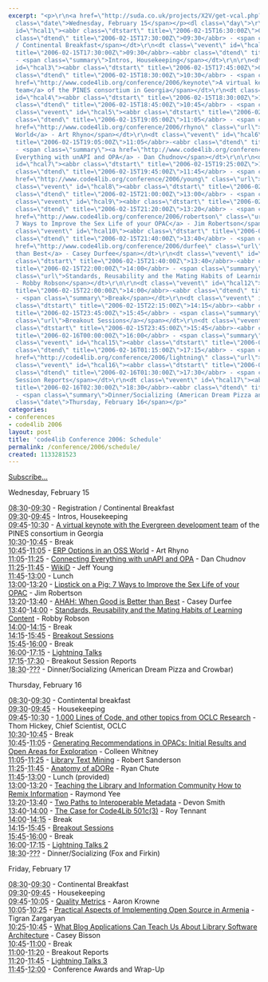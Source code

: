 ```yaml
---
excerpt: "<p>\r\n<a href=\"http://suda.co.uk/projects/X2V/get-vcal.php?uri=http://www.inkdroid.org/schedule.html\">Subscribe...</a>\r\n</p>\r\n\r\n\r\n<p><span
  class=\"date\">Wednesday, February 15</span></p><dl class=\"day\">\r\n<dt class=\"vevent\"
  id=\"hcal1\"><abbr class=\"dtstart\" title=\"2006-02-15T16:30:00Z\">08:30</abbr>-<abbr
  class=\"dtend\" title=\"2006-02-15T17:30:00Z\">09:30</abbr> - <span class=\"summary\">Registration
  / Continental Breakfast</span></dt>\r\n<dt class=\"vevent\" id=\"hcal2\"><abbr class=\"dtstart\"
  title=\"2006-02-15T17:30:00Z\">09:30</abbr>-<abbr class=\"dtend\" title=\"2006-02-15T17:45:00Z\">09:45</abbr>
  - <span class=\"summary\">Intros, Housekeeping</span></dt>\r\n\r\n<dt class=\"vevent\"
  id=\"hcal3\"><abbr class=\"dtstart\" title=\"2006-02-15T17:45:00Z\">09:45</abbr>-<abbr
  class=\"dtend\" title=\"2006-02-15T18:30:00Z\">10:30</abbr> - <span class=\"summary\"><a
  href=\"http://www.code4lib.org/conference/2006/keynote\">A virtual keynote with the Evergreen development
  team</a> of the PINES consortium in Georgia</span></dt>\r\n<dt class=\"vevent\"
  id=\"hcal4\"><abbr class=\"dtstart\" title=\"2006-02-15T18:30:00Z\">10:30</abbr>-<abbr
  class=\"dtend\" title=\"2006-02-15T18:45:00Z\">10:45</abbr> - <span class=\"summary\">Break</span></dt>\r\n\r\n<dt
  class=\"vevent\" id=\"hcal5\"><abbr class=\"dtstart\" title=\"2006-02-15T18:45:00Z\">10:45</abbr>-<abbr
  class=\"dtend\" title=\"2006-02-15T19:05:00Z\">11:05</abbr> - <span class=\"summary\"><a
  href=\"http://www.code4lib.org/conference/2006/rhyno\" class=\"url\">ERP Options in an OSS
  World</a> - Art Rhyno</span></dt>\r\n<dt class=\"vevent\" id=\"hcal6\"><abbr class=\"dtstart\"
  title=\"2006-02-15T19:05:00Z\">11:05</abbr>-<abbr class=\"dtend\" title=\"2006-02-15T19:25:00Z\">11:25</abbr>
  - <span class=\"summary\"><a href=\"http://www.code4lib.org/conference/2006/chudnov\" class=\"url\">Connecting
  Everything with unAPI and OPA</a> - Dan Chudnov</span></dt>\r\n\r\n<dt class=\"vevent\"
  id=\"hcal7\"><abbr class=\"dtstart\" title=\"2006-02-15T19:25:00Z\">11:25</abbr>-<abbr
  class=\"dtend\" title=\"2006-02-15T19:45:00Z\">11:45</abbr> - <span class=\"summary\"><a
  href=\"http://www.code4lib.org/conference/2006/young\" class=\"url\">WikiD</a> - Jeff Young</span></dt>\r\n<dt
  class=\"vevent\" id=\"hcal8\"><abbr class=\"dtstart\" title=\"2006-02-15T19:45:00Z\">11:45</abbr>-<abbr
  class=\"dtend\" title=\"2006-02-15T21:00:00Z\">13:00</abbr> - <span class=\"summary\">Lunch</span></dt>\r\n<dt
  class=\"vevent\" id=\"hcal9\"><abbr class=\"dtstart\" title=\"2006-02-15T21:00:00Z\">13:00</abbr>-<abbr
  class=\"dtend\" title=\"2006-02-15T21:20:00Z\">13:20</abbr> - <span class=\"summary\"><a
  href=\"http://www.code4lib.org/conference/2006/robertson\" class=\"url\">Lipstick on a Pig:
  7 Ways to Improve the Sex Life of your OPAC</a> - Jim Robertson</span></dt>\r\n\r\n<dt
  class=\"vevent\" id=\"hcal10\"><abbr class=\"dtstart\" title=\"2006-02-15T21:20:00Z\">13:20</abbr>-<abbr
  class=\"dtend\" title=\"2006-02-15T21:40:00Z\">13:40</abbr> - <span class=\"summary\"><a
  href=\"http://www.code4lib.org/conference/2006/durfee\" class=\"url\">AHAH: When Good is Better
  than Best</a> - Casey Durfee</span></dt>\r\n<dt class=\"vevent\" id=\"hcal11\"><abbr
  class=\"dtstart\" title=\"2006-02-15T21:40:00Z\">13:40</abbr>-<abbr class=\"dtend\"
  title=\"2006-02-15T22:00:00Z\">14:00</abbr> - <span class=\"summary\"><a href=\"http://www.code4lib.org/conference/2006/robson\"
  class=\"url\">Standards, Reusability and the Mating Habits of Learning Content</a>
  - Robby Robson</span></dt>\r\n\r\n<dt class=\"vevent\" id=\"hcal12\"><abbr class=\"dtstart\"
  title=\"2006-02-15T22:00:00Z\">14:00</abbr>-<abbr class=\"dtend\" title=\"2006-02-15T22:15:00Z\">14:15</abbr>
  - <span class=\"summary\">Break</span></dt>\r\n<dt class=\"vevent\" id=\"hcal13\"><abbr
  class=\"dtstart\" title=\"2006-02-15T22:15:00Z\">14:15</abbr>-<abbr class=\"dtend\"
  title=\"2006-02-15T23:45:00Z\">15:45</abbr> - <span class=\"summary\"><a href=\"http://www.code4lib.org/conference/2006/breakouts\"
  class=\"url\">Breakout Sessions</a></span></dt>\r\n<dt class=\"vevent\" id=\"hcal14\"><abbr
  class=\"dtstart\" title=\"2006-02-15T23:45:00Z\">15:45</abbr>-<abbr class=\"dtend\"
  title=\"2006-02-16T00:00:00Z\">16:00</abbr> - <span class=\"summary\">Break</span></dt>\r\n\r\n<dt
  class=\"vevent\" id=\"hcal15\"><abbr class=\"dtstart\" title=\"2006-02-16T00:00:00Z\">16:00</abbr>-<abbr
  class=\"dtend\" title=\"2006-02-16T01:15:00Z\">17:15</abbr> - <span class=\"summary\"><a
  href=\"http://code4lib.org/conference/2006/lightning\" class=\"url\">Lightning Talks</a></span></dt>\r\n<dt
  class=\"vevent\" id=\"hcal16\"><abbr class=\"dtstart\" title=\"2006-02-16T01:15:00Z\">17:15</abbr>-<abbr
  class=\"dtend\" title=\"2006-02-16T01:30:00Z\">17:30</abbr> - <span class=\"summary\">Breakout
  Session Reports</span></dt>\r\n<dt class=\"vevent\" id=\"hcal17\"><abbr class=\"dtstart\"
  title=\"2006-02-16T02:30:00Z\">18:30</abbr>-<abbr class=\"dtend\" title=\"2006-02-16T08:01:00Z\">???</abbr>
  - <span class=\"summary\">Dinner/Socializing (American Dream Pizza and Crowbar)</span></dt>\r\n\r\n</dl>\r\n<p><span
  class=\"date\">Thursday, February 16</span></p>"
categories:
- conferences
- code4lib 2006
layout: post
title: 'code4lib Conference 2006: Schedule'
permalink: /conference/2006/schedule/
created: 1133281523
---
```

<p>
<a href="http://suda.co.uk/projects/X2V/get-vcal.php?uri=http://www.inkdroid.org/schedule.html">Subscribe...</a>
</p>


<p><span class="date">Wednesday, February 15</span></p><dl class="day">
<dt class="vevent" id="hcal1"><abbr class="dtstart" title="2006-02-15T16:30:00Z">08:30</abbr>-<abbr class="dtend" title="2006-02-15T17:30:00Z">09:30</abbr> - <span class="summary">Registration / Continental Breakfast</span></dt>
<dt class="vevent" id="hcal2"><abbr class="dtstart" title="2006-02-15T17:30:00Z">09:30</abbr>-<abbr class="dtend" title="2006-02-15T17:45:00Z">09:45</abbr> - <span class="summary">Intros, Housekeeping</span></dt>

<dt class="vevent" id="hcal3"><abbr class="dtstart" title="2006-02-15T17:45:00Z">09:45</abbr>-<abbr class="dtend" title="2006-02-15T18:30:00Z">10:30</abbr> - <span class="summary"><a href="/conference/2006/keynote">A virtual keynote with the Evergreen development team</a> of the PINES consortium in Georgia</span></dt>
<dt class="vevent" id="hcal4"><abbr class="dtstart" title="2006-02-15T18:30:00Z">10:30</abbr>-<abbr class="dtend" title="2006-02-15T18:45:00Z">10:45</abbr> - <span class="summary">Break</span></dt>

<dt class="vevent" id="hcal5"><abbr class="dtstart" title="2006-02-15T18:45:00Z">10:45</abbr>-<abbr class="dtend" title="2006-02-15T19:05:00Z">11:05</abbr> - <span class="summary"><a href="/conference/2006/rhyno" class="url">ERP Options in an OSS World</a> - Art Rhyno</span></dt>
<dt class="vevent" id="hcal6"><abbr class="dtstart" title="2006-02-15T19:05:00Z">11:05</abbr>-<abbr class="dtend" title="2006-02-15T19:25:00Z">11:25</abbr> - <span class="summary"><a href="/conference/2006/chudnov" class="url">Connecting Everything with unAPI and OPA</a> - Dan Chudnov</span></dt>

<dt class="vevent" id="hcal7"><abbr class="dtstart" title="2006-02-15T19:25:00Z">11:25</abbr>-<abbr class="dtend" title="2006-02-15T19:45:00Z">11:45</abbr> - <span class="summary"><a href="/conference/2006/young" class="url">WikiD</a> - Jeff Young</span></dt>
<dt class="vevent" id="hcal8"><abbr class="dtstart" title="2006-02-15T19:45:00Z">11:45</abbr>-<abbr class="dtend" title="2006-02-15T21:00:00Z">13:00</abbr> - <span class="summary">Lunch</span></dt>
<dt class="vevent" id="hcal9"><abbr class="dtstart" title="2006-02-15T21:00:00Z">13:00</abbr>-<abbr class="dtend" title="2006-02-15T21:20:00Z">13:20</abbr> - <span class="summary"><a href="/conference/2006/robertson" class="url">Lipstick on a Pig: 7 Ways to Improve the Sex Life of your OPAC</a> - Jim Robertson</span></dt>

<dt class="vevent" id="hcal10"><abbr class="dtstart" title="2006-02-15T21:20:00Z">13:20</abbr>-<abbr class="dtend" title="2006-02-15T21:40:00Z">13:40</abbr> - <span class="summary"><a href="/conference/2006/durfee" class="url">AHAH: When Good is Better than Best</a> - Casey Durfee</span></dt>
<dt class="vevent" id="hcal11"><abbr class="dtstart" title="2006-02-15T21:40:00Z">13:40</abbr>-<abbr class="dtend" title="2006-02-15T22:00:00Z">14:00</abbr> - <span class="summary"><a href="/conference/2006/robson" class="url">Standards, Reusability and the Mating Habits of Learning Content</a> - Robby Robson</span></dt>

<dt class="vevent" id="hcal12"><abbr class="dtstart" title="2006-02-15T22:00:00Z">14:00</abbr>-<abbr class="dtend" title="2006-02-15T22:15:00Z">14:15</abbr> - <span class="summary">Break</span></dt>
<dt class="vevent" id="hcal13"><abbr class="dtstart" title="2006-02-15T22:15:00Z">14:15</abbr>-<abbr class="dtend" title="2006-02-15T23:45:00Z">15:45</abbr> - <span class="summary"><a href="/conference/2006/breakouts" class="url">Breakout Sessions</a></span></dt>
<dt class="vevent" id="hcal14"><abbr class="dtstart" title="2006-02-15T23:45:00Z">15:45</abbr>-<abbr class="dtend" title="2006-02-16T00:00:00Z">16:00</abbr> - <span class="summary">Break</span></dt>

<dt class="vevent" id="hcal15"><abbr class="dtstart" title="2006-02-16T00:00:00Z">16:00</abbr>-<abbr class="dtend" title="2006-02-16T01:15:00Z">17:15</abbr> - <span class="summary"><a href="/conference/2006/lightning" class="url">Lightning Talks</a></span></dt>
<dt class="vevent" id="hcal16"><abbr class="dtstart" title="2006-02-16T01:15:00Z">17:15</abbr>-<abbr class="dtend" title="2006-02-16T01:30:00Z">17:30</abbr> - <span class="summary">Breakout Session Reports</span></dt>
<dt class="vevent" id="hcal17"><abbr class="dtstart" title="2006-02-16T02:30:00Z">18:30</abbr>-<abbr class="dtend" title="2006-02-16T08:01:00Z">???</abbr> - <span class="summary">Dinner/Socializing (American Dream Pizza and Crowbar)</span></dt>

</dl>
<p><span class="date">Thursday, February 16</span></p><dl class="day">
<dt class="vevent" id="hcal18"><abbr class="dtstart" title="2006-02-16T16:30:00Z">08:30</abbr>-<abbr class="dtend" title="2006-02-16T17:30:00Z">09:30</abbr> - <span class="summary">Contintental breakfast</span></dt>
<dt class="vevent" id="hcal19"><abbr class="dtstart" title="2006-02-16T17:30:00Z">09:30</abbr>-<abbr class="dtend" title="2006-02-16T17:45:00Z">09:45</abbr> - <span class="summary">Housekeeping</span></dt>

<dt class="vevent" id="hcal20"><abbr class="dtstart" title="2006-02-16T17:45:00Z">09:45</abbr>-<abbr class="dtend" title="2006-02-16T18:30:00Z">10:30</abbr> - <span class="summary"><a href="/conference/2006/hickey" class="url">1,000 Lines of Code, and other topics from OCLC Research</a> - Thom Hickey, Chief Scientist, OCLC</span></dt>
<dt class="vevent" id="hcal21"><abbr class="dtstart" title="2006-02-16T18:30:00Z">10:30</abbr>-<abbr class="dtend" title="2006-02-16T18:45:00Z">10:45</abbr> - <span class="summary">Break</span></dt>
<dt class="vevent" id="hcal22"><abbr class="dtstart" title="2006-02-16T18:45:00Z">10:45</abbr>-<abbr class="dtend" title="2006-02-16T19:05:00Z">11:05</abbr> - <span class="summary"><a href="/conference/2006/whitney" class="url">Generating Recommendations in OPACs: Initial Results and Open Areas for Exploration</a> - Colleen Whitney</span></dt>

<dt class="vevent" id="hcal23"><abbr class="dtstart" title="2006-02-16T19:05:00Z">11:05</abbr>-<abbr class="dtend" title="2006-02-16T19:25:00Z">11:25</abbr> - <span class="summary"><a href="/conference/2006/sanderson" class="url">Library Text Mining</a> - Robert Sanderson</span></dt>
<dt class="vevent" id="hcal24"><abbr class="dtstart" title="2006-02-16T19:25:00Z">11:25</abbr>-<abbr class="dtend" title="2006-02-16T19:45:00Z">11:45</abbr> - <span class="summary"><a href="/conference/2006/liu" class="url">Anatomy of aDORe</a> - Ryan Chute</span></dt>

<dt class="vevent" id="hcal25"><abbr class="dtstart" title="2006-02-16T19:45:00Z">11:45</abbr>-<abbr class="dtend" title="2006-02-16T21:00:00Z">13:00</abbr> - <span class="summary">Lunch (provided)</span></dt>
<dt class="vevent" id="hcal26"><abbr class="dtstart" title="2006-02-16T21:00:00Z">13:00</abbr>-<abbr class="dtend" title="2006-02-16T21:20:00Z">13:20</abbr> - <span class="summary"><a href="/conference/2006/yee" class="url">Teaching the Library and Information Community How to Remix Information</a> - Raymond Yee</span></dt>
<dt class="vevent" id="hcal27"><abbr class="dtstart" title="2006-02-16T21:20:00Z">13:20</abbr>-<abbr class="dtend" title="2006-02-16T21:40:00Z">13:40</abbr> - <span class="summary"><a href="/conference/2006/smith" class="url">Two Paths to Interoperable Metadata</a> - Devon Smith</span></dt>

<dt class="vevent" id="hcal28"><abbr class="dtstart" title="2006-02-16T21:40:00Z">13:40</abbr>-<abbr class="dtend" title="2006-02-16T22:00:00Z">14:00</abbr> - <span class="summary"><a href="/conference/2006/tennant" class="url">The Case for Code4Lib 501c(3)</a> - Roy Tennant</span></dt>
<dt class="vevent" id="hcal29"><abbr class="dtstart" title="2006-02-16T22:00:00Z">14:00</abbr>-<abbr class="dtend" title="2006-02-16T22:15:00Z">14:15</abbr> - <span class="summary">Break</span></dt>
<dt class="vevent" id="hcal30"><abbr class="dtstart" title="2006-02-16T22:15:00Z">14:15</abbr>-<abbr class="dtend" title="2006-02-16T23:45:00Z">15:45</abbr> - <span class="summary"><a href="/conference/2006/breakouts" class="url">Breakout Sessions</a></span></dt>

<dt class="vevent" id="hcal305"><abbr class="dtstart" title="2006-02-16T23:45:00Z">15:45</abbr>-<abbr class="dtend" title="2006-02-17T00:00:00Z">16:00</abbr> - <span class="summary">Break</span></dt>
<dt class="vevent" id="hcal31"><abbr class="dtstart" title="2006-02-17T00:00:00Z">16:00</abbr>-<abbr class="dtend" title="2006-02-17T01:15:00Z">17:15</abbr> - <span class="summary"><a href="/conference/2006/lightning" class="url">Lightning Talks 2</a></span></dt>

<dt class="vevent" id="hcal32"><abbr class="dtstart" title="2006-02-17T02:30:00Z">18:30</abbr>-<abbr class="dtend" title="2006-02-17T08:01:00Z">???</abbr> - <span class="summary">Dinner/Socializing (Fox and Firkin)</span></dt>
</dl>
<p><span class="date">Friday, February 17</span></p><dl class="day">

<dt class="vevent" id="hcal33"><abbr class="dtstart" title="2006-02-17T16:30:00Z">08:30</abbr>-<abbr class="dtend" title="2006-02-17T17:30:00Z">09:30</abbr> - <span class="summary">Continental Breakfast</span></dt>
<dt class="vevent" id="hcal34"><abbr class="dtstart" title="2006-02-17T17:30:00Z">09:30</abbr>-<abbr class="dtend" title="2006-02-17T17:45:00Z">09:45</abbr> - <span class="summary">Housekeeping</span></dt>
<dt class="vevent" id="hcal35"><abbr class="dtstart" title="2006-02-17T17:45:00Z">09:45</abbr>-<abbr class="dtend" title="2006-02-17T18:05:00Z">10:05</abbr> - <span class="summary"><a href="/conference/2006/krowne" class="url">Quality Metrics</a> - Aaron Krowne</span></dt>

<dt class="vevent" id="hcal36"><abbr class="dtstart" title="2006-02-17T18:05:00Z">10:05</abbr>-<abbr class="dtend" title="2006-02-17T18:25:00Z">10:25</abbr> - <span class="summary"><a href="/conference/2006/zargaryan" class="url">Practical Aspects of Implementing Open Source in Armenia</a> - Tigran Zargaryan</span></dt>
<dt class="vevent" id="hcal37"><abbr class="dtstart" title="2006-02-17T18:25:00Z">10:25</abbr>-<abbr class="dtend" title="2006-02-17T18:45:00Z">10:45</abbr> - <span class="summary"><a href="/conference/2006/bisson" class="url">What Blog Applications Can Teach Us About Library Software Architecture</a> - Casey Bisson</span></dt>

<dt class="vevent" id="hcal38"><abbr class="dtstart" title="2006-02-17T18:45:00Z">10:45</abbr>-<abbr class="dtend" title="2006-02-17T19:00:00Z">11:00</abbr> - <span class="summary">Break</span></dt>
<dt class="vevent" id="hcal39"><abbr class="dtstart" title="2006-02-17T19:00:00Z">11:00</abbr>-<abbr class="dtend" title="2006-02-17T19:45:00Z">11:20</abbr> - <span class="summary">Breakout Reports</span></dt>
<dt class="vevent" id="hcal39"><abbr class="dtstart" title="2006-02-17T19:20:00Z">11:20</abbr>-<abbr class="dtend" title="2006-02-17T19:45:00Z">11:45</abbr> - <span class="summary"><a href="/conference/2006/lightning" class="url">Lightning Talks 3</a></span></dt>

<dt class="vevent" id="hcal40"><abbr class="dtstart" title="2006-02-17T19:45:00Z">11:45</abbr>-<abbr class="dtend" title="2006-02-17T20:00:00Z">12:00</abbr> - <span class="summary">Conference Awards and Wrap-Up</span></dt>

</dl>
